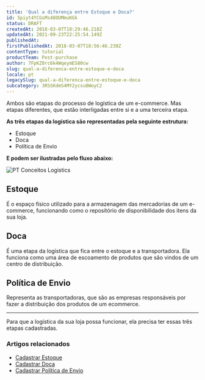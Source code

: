 ```yaml
---
title: 'Qual a diferença entre Estoque e Doca?'
id: 5piyt4YCGsMs48OUMmuKGk
status: DRAFT
createdAt: 2018-03-07T18:29:46.218Z
updatedAt: 2021-09-23T22:25:54.149Z
publishedAt: 
firstPublishedAt: 2018-03-07T18:56:46.230Z
contentType: tutorial
productTeam: Post-purchase
author: 7FpKZ0rc6k4WqeymES80cw
slug: qual-a-diferenca-entre-estoque-e-doca
locale: pt
legacySlug: qual-a-diferenca-entre-estoque-e-doca
subcategory: 3RSSKdmS4MY2ycsu8WoyC2
---
```


Ambos são etapas do processo de logística de um e-commerce. Mas etapas diferentes, que estão interligadas entre si e a uma terceira etapa.

__As três etapas da logística são representadas pela seguinte estrutura:__

- Estoque
- Doca
- Política de Envio

__E podem ser ilustradas pelo fluxo abaixo:__

![PT Conceitos Logistics](https://images.ctfassets.net/alneenqid6w5/3xi4LHhJAElMNsp88xJ3A4/bfa6fd2b0feed227b8f7338ee5a9db24/PT_Conceitos_Logistics.png)

## Estoque 
É o espaço físico utilizado para a armazenagem das mercadorias de um e-commerce, funcionando como o repositório de disponibilidade dos itens da sua loja.

## Doca 
É uma etapa da logística que fica entre o estoque e a transportadora. Ela funciona como uma área de escoamento de produtos que são vindos de um centro de distribuição.

## Política de Envio
Representa as transportadoras, que são as empresas responsáveis por fazer a distribuição dos produtos de um ecommerce. 

---

Para que a logística da sua loja possa funcionar, ela precisa ter essas três etapas cadastradas.

### Artigos relacionados
- [Cadastrar Estoque](/pt/tutorial/gerenciar-estoque)
- [Cadastrar Doca](/pt/tutorial/como-cadastrar-doca)
- [Cadastrar Política de Envio](/pt/tutorial/gerenciar-transportadora)
